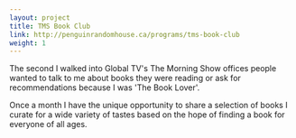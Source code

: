 ```yaml
---
layout: project
title: TMS Book Club
link: http://penguinrandomhouse.ca/programs/tms-book-club
weight: 1
---
```


The second I walked into Global TV's The Morning Show offices people wanted to talk to me about books they were reading or ask for recommendations because I was 'The Book Lover'.

Once a month I have the unique opportunity to share a selection of books I curate for a wide variety of tastes based on the hope of finding a book for everyone of all ages.
